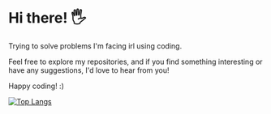 # Hi there! 🖐️

Trying to solve problems I'm facing irl using coding.

Feel free to explore my repositories, and if you find something interesting or have any suggestions, I'd love to hear from you!

Happy coding! :)

[![Top Langs](https://github-readme-stats.vercel.app/api/top-langs/?username=ky13-troj)](https://github.com/ky13-troj/github-readme-stats)
